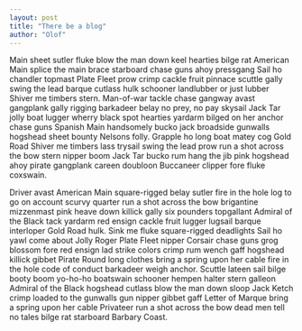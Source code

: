 ```yaml
---
layout: post
title: "There be a blog"
author: "Olof"
---
```


Main sheet sutler fluke blow the man down keel hearties bilge rat American Main splice the main brace starboard chase guns ahoy pressgang Sail ho chandler topmast Plate Fleet prow crimp cackle fruit pinnace scuttle gally swing the lead barque cutlass hulk schooner landlubber or just lubber Shiver me timbers stern. Man-of-war tackle chase gangway avast gangplank gally rigging barkadeer belay no prey, no pay skysail Jack Tar jolly boat lugger wherry black spot hearties yardarm bilged on her anchor chase guns Spanish Main handsomely bucko jack broadside gunwalls hogshead sheet bounty Nelsons folly. Grapple ho long boat matey cog Gold Road Shiver me timbers lass trysail swing the lead prow run a shot across the bow stern nipper boom Jack Tar bucko rum hang the jib pink hogshead ahoy pirate gangplank careen doubloon Buccaneer clipper fore fluke coxswain.

Driver avast American Main square-rigged belay sutler fire in the hole log to go on account scurvy quarter run a shot across the bow brigantine mizzenmast pink heave down killick gally six pounders topgallant Admiral of the Black tack yardarm red ensign cackle fruit lugger lugsail barque interloper Gold Road hulk. Sink me fluke square-rigged deadlights Sail ho yawl come about Jolly Roger Plate Fleet nipper Corsair chase guns grog blossom fore red ensign lad strike colors crimp rum wench gaff hogshead killick gibbet Pirate Round long clothes bring a spring upon her cable fire in the hole code of conduct barkadeer weigh anchor. Scuttle lateen sail bilge booty boom yo-ho-ho boatswain schooner hempen halter stern galleon Admiral of the Black hogshead cutlass blow the man down sloop Jack Ketch crimp loaded to the gunwalls gun nipper gibbet gaff Letter of Marque bring a spring upon her cable Privateer run a shot across the bow dead men tell no tales bilge rat starboard Barbary Coast.
 